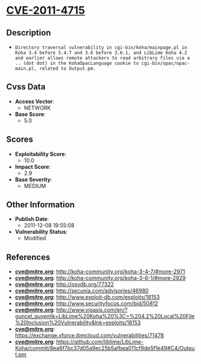 
# [CVE-2011-4715](https://cve.mitre.org/cgi-bin/cvename.cgi?name=CVE-2011-4715)

## Description

- `Directory traversal vulnerability in cgi-bin/koha/mainpage.pl in Koha 3.4 before 3.4.7 and 3.6 before 3.6.1, and LibLime Koha 4.2 and earlier allows remote attackers to read arbitrary files via a .. (dot dot) in the KohaOpacLanguage cookie to cgi-bin/opac/opac-main.pl, related to Output.pm.`

## Cvss Data

- **Access Vector**:
  - NETWORK
- **Base Score**:
  - 5.0

## Scores

- **Exploitability Score**:
  - 10.0
- **Impact Score**:
  - 2.9
- **Base Severity**:
  - MEDIUM

## Other Information

- **Publish Date**:
  - 2011-12-08 19:55:08
- **Vulnerability Status**:
  - Modified

## References

- **cve@mitre.org**: http://koha-community.org/koha-3-4-7/#more-2971
- **cve@mitre.org**: http://koha-community.org/koha-3-6-1/#more-2929
- **cve@mitre.org**: http://osvdb.org/77322
- **cve@mitre.org**: http://secunia.com/advisories/46980
- **cve@mitre.org**: http://www.exploit-db.com/exploits/18153
- **cve@mitre.org**: http://www.securityfocus.com/bid/50812
- **cve@mitre.org**: http://www.vigasis.com/en/?guncel_guvenlik=LibLime%20Koha%20%3C=%204.2%20Local%20File%20Inclusion%20Vulnerability&lnk=exploits/18153
- **cve@mitre.org**: https://exchange.xforce.ibmcloud.com/vulnerabilities/71478
- **cve@mitre.org**: https://github.com/liblime/LibLime-Koha/commit/8ea6f7bc37d05a9ec25b5afbea011cf9de5f1e49#C4/Output.pm
